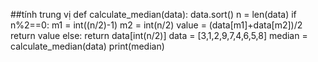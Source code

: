##tính trung vị
def calculate_median(data):
  data.sort()
  n = len(data)
  if n%2==0:
    m1 = int((n/2)-1)
    m2 = int(n/2)
    value = (data[m1]+data[m2])/2
    return value
  else:
    return data[int(n/2)]
data = [3,1,2,9,7,4,6,5,8]
median = calculate_median(data)
print(median)
  
